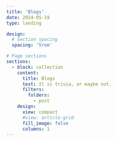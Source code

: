 ```yaml
---
title: 'Blogs'
date: 2024-05-19
type: landing

design:
  # Section spacing
  spacing: '5rem'

# Page sections
sections:
  - block: collection
    content:
      title: Blogs
      text: It is trivia, or maybe not.
      filters:
        folders:
          - post
    design:
      view: compact
      #view: article-grid
      fill_image: false
      columns: 1
---
```

